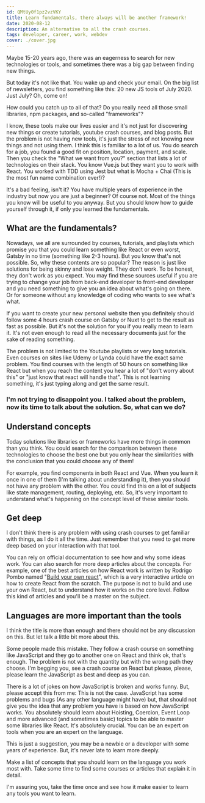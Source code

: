 ```yaml
---
id: QMtUy0f1pz2vzVKY
title: Learn fundamentals, there always will be another framework!
date: 2020-08-12
description: An alternative to all the crash courses.
tags: developer, career, work, webdev
cover: ./cover.jpg
---
```


Maybe 15-20 years ago, there was an eagerness to search for new technologies or tools, and sometimes there was a big gap between finding new things.

But today it's not like that. You wake up and check your email. On the big list of newsletters, you find something like this: 20 new JS tools of July 2020. Just July? Oh, come on!

How could you catch up to all of that? Do you really need all those small libraries, npm packages, and so-called "frameworks"?

I know, these tools make our lives easier and it's not just for discovering new things or create tutorials, youtube crash courses, and blog posts. But the problem is not having new tools, it's just the stress of not knowing new things and not using them. I think this is familiar to a lot of us. You do search for a job, you found a good fit on position, location, payment, and scale. Then you check the "What we want from you?" section that lists a lot of technologies on their stack. You know Vue.js but they want you to work with React. You worked with TDD using Jest but what is Mocha + Chai (This is the most fun name combination ever!)?

It's a bad feeling, isn't it? You have multiple years of experience in the industry but now you are just a beginner? Of course not. Most of the things you know will be useful to you anyway. But you should know how to guide yourself through it, if only you learned the fundamentals.

## What are the fundamentals?

Nowadays, we all are surrounded by courses, tutorials, and playlists which promise you that you could learn something like React or even worst, Gatsby in no time (something like 2-3 hours). But you know that's not possible. So, why these contents are so popular? The reason is just like solutions for being skinny and lose weight. They don't work. To be honest, they don't work as you expect. You may find these sources useful if you are trying to change your job from back-end developer to front-end developer and you need something to give you an idea about what's going on there. Or for someone without any knowledge of coding who wants to see what's what.

If you want to create your new personal website then you definitely should follow some 4 hours crash course on Gatsby or Nuxt to get to the result as fast as possible. But it's not the solution for you if you really mean to learn it. It's not even enough to read all the necessary documents just for the sake of reading something.

The problem is not limited to the Youtube playlists or very long tutorials. Even courses on sites like Udemy or Lynda could have the exact same problem. You find courses with the length of 50 hours on something like React but when you reach the content you hear a lot of "don't worry about this" or "just know that react will handle that". This is not learning something, it's just typing along and get the same result.

### I'm not trying to disappoint you. I talked about the problem, now its time to talk about the solution. So, what can we do?

## Understand concepts

Today solutions like libraries or frameworks have more things in common than you think. You could search for the comparison between these technologies to choose the best one but you only hear the similarities with the conclusion that you could choose any of them!

For example, you find components in both React and Vue. When you learn it once in one of them (I'm talking about understanding it), then you should not have any problem with the other. You could find this on a lot of subjects like state management, routing, deploying, etc. So, it's very important to understand what's happening on the concept level of these similar tools.

## Get deep

I don't think there is any problem with using crash courses to get familiar with things, as I do it all the time. Just remember that you need to get more deep based on your interaction with that tool.

You can rely on official documentation to see how and why some ideas work. You can also search for more deep articles about the concepts. For example, one of the best articles on how React work is written by Rodrigo Pombo named "[Build your own react](https://pomb.us/build-your-own-react/)", which is a very interactive article on how to create React from the scratch. The purpose is not to build and use your own React, but to understand how it works on the core level. Follow this kind of articles and you'll be a master on the subject.

## Languages are more important than the tools

I think the title is more than enough and there should not be any discussion on this. But let talk a little bit more about this.

Some people made this mistake. They follow a crash course on something like JavaScript and they go to another one on React and think ok, that's enough. The problem is not with the quantity but with the wrong path they choose. I'm begging you, see a crash course on React but please, please, please learn the JavaScript as best and deep as you can.

There is a lot of jokes on how JavaScript is broken and works funny. But, please accept this from me: This is not the case. JavaScript has some problems and bugs (As any other language might have) but, that should not give you the idea that any problem you have is based on how JavaScript works. You absolutely should learn about Hoisting, Coercion, Event Loop and more advanced (and sometimes basic) topics to be able to master some libraries like React. It's absolutely crucial. You can be an expert on tools when you are an expert on the language.

This is just a suggestion, you may be a newbie or a developer with some years of experience. But, it's never late to learn more deeply.

Make a list of concepts that you should learn on the language you work most with. Take some time to find some courses or articles that explain it in detail.

I'm assuring you, take the time once and see how it make easier to learn any tools you want to learn.
